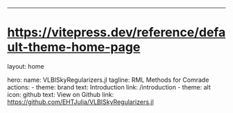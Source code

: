 ---
# https://vitepress.dev/reference/default-theme-home-page
layout: home

hero:
    name: VLBISkyRegularizers.jl
    tagline: RML Methods for Comrade
    actions:
     -  theme: brand
        text: Introduction
        link: /introduction
     -  theme: alt
        icon: github
        text: View on Github
        link: https://github.com/EHTJulia/VLBISkyRegularizers.jl

